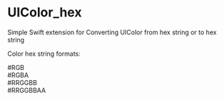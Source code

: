 # UIColor_hex
Simple Swift extension for Converting UIColor from hex string or to hex string

Color hex string formats:  

#RGB  
#RGBA  
#RRGGBB  
#RRGGBBAA  

